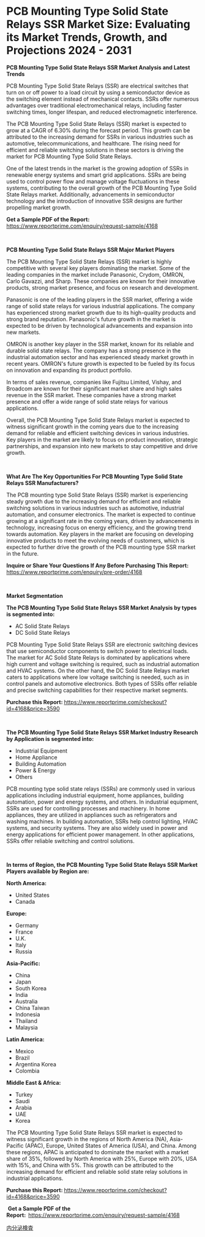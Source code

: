 <p><h1>PCB Mounting Type Solid State Relays SSR Market Size: Evaluating its Market Trends, Growth, and Projections 2024 - 2031</h1></p><p><strong>PCB Mounting Type Solid State Relays SSR Market Analysis and Latest Trends</strong></p>
<p><p>PCB Mounting Type Solid State Relays (SSR) are electrical switches that turn on or off power to a load circuit by using a semiconductor device as the switching element instead of mechanical contacts. SSRs offer numerous advantages over traditional electromechanical relays, including faster switching times, longer lifespan, and reduced electromagnetic interference. </p><p>The PCB Mounting Type Solid State Relays (SSR) market is expected to grow at a CAGR of 6.30% during the forecast period. This growth can be attributed to the increasing demand for SSRs in various industries such as automotive, telecommunications, and healthcare. The rising need for efficient and reliable switching solutions in these sectors is driving the market for PCB Mounting Type Solid State Relays.</p><p>One of the latest trends in the market is the growing adoption of SSRs in renewable energy systems and smart grid applications. SSRs are being used to control power flow and manage voltage fluctuations in these systems, contributing to the overall growth of the PCB Mounting Type Solid State Relays market. Additionally, advancements in semiconductor technology and the introduction of innovative SSR designs are further propelling market growth.</p></p>
<p><strong>Get a Sample PDF of the Report:&nbsp;</strong> <a href="https://www.reportprime.com/enquiry/request-sample/4168">https://www.reportprime.com/enquiry/request-sample/4168</a></p>
<p>&nbsp;</p>
<p><strong>PCB Mounting Type Solid State Relays SSR Major Market Players</strong></p>
<p><p>The PCB Mounting Type Solid State Relays (SSR) market is highly competitive with several key players dominating the market. Some of the leading companies in the market include Panasonic, Crydom, OMRON, Carlo Gavazzi, and Sharp. These companies are known for their innovative products, strong market presence, and focus on research and development. </p><p>Panasonic is one of the leading players in the SSR market, offering a wide range of solid state relays for various industrial applications. The company has experienced strong market growth due to its high-quality products and strong brand reputation. Panasonic's future growth in the market is expected to be driven by technological advancements and expansion into new markets.</p><p>OMRON is another key player in the SSR market, known for its reliable and durable solid state relays. The company has a strong presence in the industrial automation sector and has experienced steady market growth in recent years. OMRON's future growth is expected to be fueled by its focus on innovation and expanding its product portfolio.</p><p>In terms of sales revenue, companies like Fujitsu Limited, Vishay, and Broadcom are known for their significant market share and high sales revenue in the SSR market. These companies have a strong market presence and offer a wide range of solid state relays for various applications.</p><p>Overall, the PCB Mounting Type Solid State Relays market is expected to witness significant growth in the coming years due to the increasing demand for reliable and efficient switching devices in various industries. Key players in the market are likely to focus on product innovation, strategic partnerships, and expansion into new markets to stay competitive and drive growth.</p></p>
<p>&nbsp;</p>
<p><strong>What Are The Key Opportunities For PCB Mounting Type Solid State Relays SSR Manufacturers?</strong></p>
<p><p>The PCB mounting type Solid State Relays (SSR) market is experiencing steady growth due to the increasing demand for efficient and reliable switching solutions in various industries such as automotive, industrial automation, and consumer electronics. The market is expected to continue growing at a significant rate in the coming years, driven by advancements in technology, increasing focus on energy efficiency, and the growing trend towards automation. Key players in the market are focusing on developing innovative products to meet the evolving needs of customers, which is expected to further drive the growth of the PCB mounting type SSR market in the future.</p></p>
<p><strong>Inquire or Share Your Questions If Any Before Purchasing This Report:</strong> <a href="https://www.reportprime.com/enquiry/pre-order/4168">https://www.reportprime.com/enquiry/pre-order/4168</a></p>
<p>&nbsp;</p>
<p><strong>Market Segmentation</strong></p>
<p><strong>The PCB Mounting Type Solid State Relays SSR Market Analysis by types is segmented into:</strong></p>
<p><ul><li>AC Solid State Relays</li><li>DC Solid State Relays</li></ul></p>
<p><p>PCB Mounting Type Solid State Relays SSR are electronic switching devices that use semiconductor components to switch power to electrical loads. The market for AC Solid State Relays is dominated by applications where high current and voltage switching is required, such as industrial automation and HVAC systems. On the other hand, the DC Solid State Relays market caters to applications where low voltage switching is needed, such as in control panels and automotive electronics. Both types of SSRs offer reliable and precise switching capabilities for their respective market segments.</p></p>
<p><strong>Purchase this Report:&nbsp;</strong><a href="https://www.reportprime.com/checkout?id=4168&price=3590">https://www.reportprime.com/checkout?id=4168&price=3590</a></p>
<p>&nbsp;</p>
<p><strong>The PCB Mounting Type Solid State Relays SSR Market Industry Research by Application is segmented into:</strong></p>
<p><ul><li>Industrial Equipment</li><li>Home Appliance</li><li>Building Automation</li><li>Power & Energy</li><li>Others</li></ul></p>
<p><p>PCB mounting type solid state relays (SSRs) are commonly used in various applications including industrial equipment, home appliances, building automation, power and energy systems, and others. In industrial equipment, SSRs are used for controlling processes and machinery. In home appliances, they are utilized in appliances such as refrigerators and washing machines. In building automation, SSRs help control lighting, HVAC systems, and security systems. They are also widely used in power and energy applications for efficient power management. In other applications, SSRs offer reliable switching and control solutions.</p></p>
<p>&nbsp;</p>
<p><strong>In terms of Region, the PCB Mounting Type Solid State Relays SSR Market Players available by Region are:</strong></p>
<p>
    <p> <strong> North America: </strong>
        <ul>
            <li>United States</li>
            <li>Canada</li>
        </ul>
        </p> 
    <p> <strong> Europe: </strong>
        <ul>
            <li>Germany</li>
            <li>France</li>
            <li>U.K.</li>
            <li>Italy</li>
            <li>Russia</li>
        </ul>
        </p> 
    <p> <strong> Asia-Pacific: </strong>
        <ul>
            <li>China</li>
            <li>Japan</li>
            <li>South Korea</li>
            <li>India</li>
            <li>Australia</li>
            <li>China Taiwan</li>
            <li>Indonesia</li>
            <li>Thailand</li>
            <li>Malaysia</li>
        </ul>
        </p> 
    <p> <strong> Latin America: </strong>
        <ul>
            <li>Mexico</li>
            <li>Brazil</li>
            <li>Argentina Korea</li>
            <li>Colombia</li>
        </ul>
        </p> 
    <p> <strong> Middle East & Africa: </strong>
        <ul>
            <li>Turkey</li>
            <li>Saudi</li>
            <li>Arabia</li>
            <li>UAE</li>
            <li>Korea</li>
        </ul>
    </p>
    </p>
<p><p>The PCB Mounting Type Solid State Relays SSR market is expected to witness significant growth in the regions of North America (NA), Asia-Pacific (APAC), Europe, United States of America (USA), and China. Among these regions, APAC is anticipated to dominate the market with a market share of 35%, followed by North America with 25%, Europe with 20%, USA with 15%, and China with 5%. This growth can be attributed to the increasing demand for efficient and reliable solid state relay solutions in industrial applications.</p></p>
<p><strong>Purchase this Report: </strong><a href="https://www.reportprime.com/checkout?id=4168&price=3590">https://www.reportprime.com/checkout?id=4168&price=3590</a></p>
<p>&nbsp;<strong>Get a Sample PDF of the Report:&nbsp;&nbsp;</strong><a href="https://www.reportprime.com/enquiry/request-sample/4168">https://www.reportprime.com/enquiry/request-sample/4168</a></p>
<p><strong></strong></p>
<p><p><a href="https://github.com/nxboeu02965442/Market-Research-Report-List-1/blob/main/576793515002.md">内分泌検査</a></p></p>